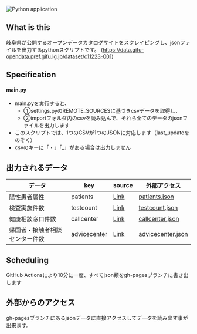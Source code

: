 ![Python application](https://github.com/iamakawa/covid19-scraping/workflows/Deploy%20JSON%20Files/badge.svg)

## What is this
岐阜県が公開するオープンデータカタログサイトをスクレイピングし、jsonファイルを出力するpythonスクリプトです。
(https://data.gifu-opendata.pref.gifu.lg.jp/dataset/c11223-001)

## Specification
#### main.py
- main.pyを実行すると、
  - ①settings.pyのREMOTE_SOURCESに基づきcsvデータを取得し、
  - ②importフォルダ内のcsvを読み込んで、それら全てのデータのjsonファイルを出力します
- このスクリプトでは、1つのCSVが1つのJSONに対応します（last_updateをのぞく）
- csvのキーに「・」「_」がある場合は出力しません

## 出力されるデータ
| データ |  key  |  source  | 外部アクセス  |
| ---- | ---- | ---- | ---- |
|  陽性患者属性 |  patients  | [Link](https://data.gifu-opendata.pref.gifu.lg.jp/dataset/4661bf9d-6f75-43fb-9d59-f02eb84bb6e3/resource/9c35ee55-a140-4cd8-a266-a74edf60aa80/download/210005gifucovid19patients.csv) |  [patients.json](https://iamakawa.github.io/covid19-scraping/patients.json)  |
|  検査実施件数 |  testcount  | [Link](https://data.gifu-opendata.pref.gifu.lg.jp/dataset/4661bf9d-6f75-43fb-9d59-f02eb84bb6e3/resource/f2468ba2-efe8-483f-9b1b-ee67755dedb0/download/210005gifucovid19testcount.csv) |  [testcount.json](https://iamakawa.github.io/covid19-scraping/testcount.json)  |
|  健康相談窓口件数 |  callcenter  | [Link](https://data.gifu-opendata.pref.gifu.lg.jp/dataset/4661bf9d-6f75-43fb-9d59-f02eb84bb6e3/resource/aa3ebb23-5704-470f-a41e-d834d0a51fc0/download/210005gifucovid19callcenter.csv) |  [callcenter.json](https://iamakawa.github.io/covid19-scraping/callcenter.json)  |
|  帰国者・接触者相談センター件数 |  advicecenter | [Link](https://data.gifu-opendata.pref.gifu.lg.jp/dataset/4661bf9d-6f75-43fb-9d59-f02eb84bb6e3/resource/b71cdec1-b763-4b67-9ff4-24deaea65a55/download/210005gifucovid19advicecenter.csv) |  [advicecenter.json](https://iamakawa.github.io/covid19-scraping/advicecenter.json)  |

## Scheduling
GitHub Actionsにより10分に一度、すべてjson類をgh-pagesブランチに書き出します

## 外部からのアクセス
gh-pagesブランチにあるjsonデータに直接アクセスしてデータを読み出す事が出来ます。

